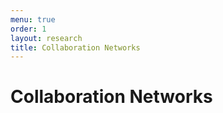 ```yaml
---
menu: true
order: 1
layout: research
title: Collaboration Networks
---
```


# Collaboration Networks